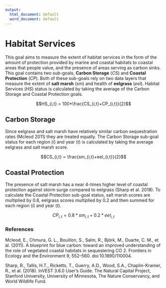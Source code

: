 ```yaml
---
output:
  html_document: default
  word_document: default
---
```

# Habitat Services

This goal aims to measure the extent of habitat services in the form of the amount of protection provided by marine and coastal habitats to coastal areas that people value, and the presence of areas serving as carbon sinks. This goal contains two sub-goals, **Carbon Storage** ($CS$) and **Coastal Protection** ($CP$). Both of these sub-goals rely on two data layers that measure the extent of **salt marsh** ($sm$) and health of **eelgrass** ($eel$). Habitat Services ($HS$) status is calculated by taking the average of the Carbon Storage and Coastal Protection goals.

$$HS_{i,t} = 100*\frac{CS_{i,t}+CP_{i,t}}{2}$$

## Carbon Storage 
Since eelgrass and salt marsh have relatively similar carbon sequestration rates (Mcleod 2011) they are treated equally. The Carbon Storage sub-goal status for each region ($i$) and year ($t$) is calculated by taking the average eelgrass and salt marsh score.

$$CS_{i,t} = \frac{sm_{i,t}+eel_{i,t}}{2}$$

## Coastal Protection 
The presence of salt marsh has a near 4-times higher level of coastal protection against storm surge compared to eelgrass (Sharp et al. 2018). To calculate the Coastal Protection sub-goal status, salt marsh scores are multiplied by 0.8, eelgrass scores multiplied by 0.2 and then summed for each region ($i$) and year ($t$).

$$CP_{i,t} = 0.8*sm_{i,t} + 0.2*eel_{i,t}$$

### References    
Mcleod, E., Chmura, G. L., Bouillon, S., Salm, R., Björk, M., Duarte, C. M., et al. (2011). A blueprint for blue carbon: toward an improved understanding of the role of vegetated coastal habitats in sequestering CO 2. Frontiers in Ecology and the Environment 9, 552–560. doi:10.1890/110004.

Sharp, R., Tallis, H.T., Ricketts, T., Guerry, A.D., Wood, S.A., Chaplin-Kramer, R., et al. (2018). InVEST 3.6.0 User’s Guide. The Natural Capital Project, Stanford University, University of Minnesota, The Nature Conservancy, and World Wildlife Fund.
